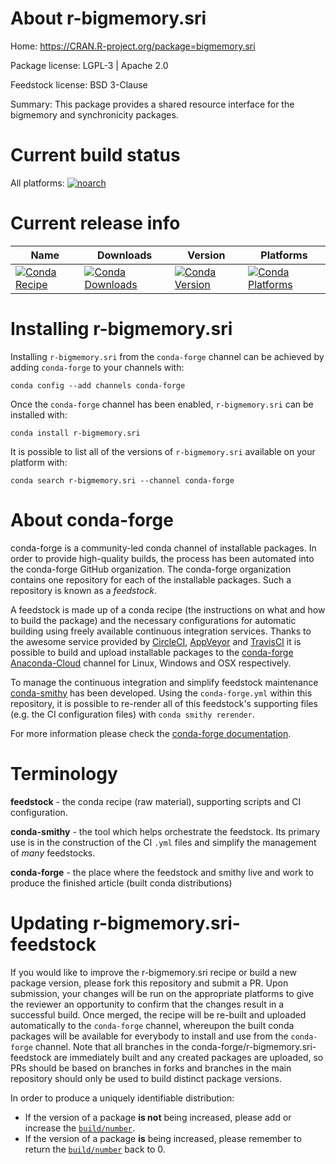 About r-bigmemory.sri
=====================

Home: https://CRAN.R-project.org/package=bigmemory.sri

Package license: LGPL-3 | Apache 2.0

Feedstock license: BSD 3-Clause

Summary: This package provides a shared resource interface for the bigmemory and synchronicity packages.



Current build status
====================

All platforms:
[![noarch](https://img.shields.io/circleci/project/github/conda-forge/r-bigmemory.sri-feedstock/master.svg?label=noarch)](https://circleci.com/gh/conda-forge/r-bigmemory.sri-feedstock)

Current release info
====================

| Name | Downloads | Version | Platforms |
| --- | --- | --- | --- |
| [![Conda Recipe](https://img.shields.io/badge/recipe-r--bigmemory.sri-green.svg)](https://anaconda.org/conda-forge/r-bigmemory.sri) | [![Conda Downloads](https://img.shields.io/conda/dn/conda-forge/r-bigmemory.sri.svg)](https://anaconda.org/conda-forge/r-bigmemory.sri) | [![Conda Version](https://img.shields.io/conda/vn/conda-forge/r-bigmemory.sri.svg)](https://anaconda.org/conda-forge/r-bigmemory.sri) | [![Conda Platforms](https://img.shields.io/conda/pn/conda-forge/r-bigmemory.sri.svg)](https://anaconda.org/conda-forge/r-bigmemory.sri) |

Installing r-bigmemory.sri
==========================

Installing `r-bigmemory.sri` from the `conda-forge` channel can be achieved by adding `conda-forge` to your channels with:

```
conda config --add channels conda-forge
```

Once the `conda-forge` channel has been enabled, `r-bigmemory.sri` can be installed with:

```
conda install r-bigmemory.sri
```

It is possible to list all of the versions of `r-bigmemory.sri` available on your platform with:

```
conda search r-bigmemory.sri --channel conda-forge
```


About conda-forge
=================

conda-forge is a community-led conda channel of installable packages.
In order to provide high-quality builds, the process has been automated into the
conda-forge GitHub organization. The conda-forge organization contains one repository
for each of the installable packages. Such a repository is known as a *feedstock*.

A feedstock is made up of a conda recipe (the instructions on what and how to build
the package) and the necessary configurations for automatic building using freely
available continuous integration services. Thanks to the awesome service provided by
[CircleCI](https://circleci.com/), [AppVeyor](https://www.appveyor.com/)
and [TravisCI](https://travis-ci.org/) it is possible to build and upload installable
packages to the [conda-forge](https://anaconda.org/conda-forge)
[Anaconda-Cloud](https://anaconda.org/) channel for Linux, Windows and OSX respectively.

To manage the continuous integration and simplify feedstock maintenance
[conda-smithy](https://github.com/conda-forge/conda-smithy) has been developed.
Using the ``conda-forge.yml`` within this repository, it is possible to re-render all of
this feedstock's supporting files (e.g. the CI configuration files) with ``conda smithy rerender``.

For more information please check the [conda-forge documentation](https://conda-forge.org/docs/).

Terminology
===========

**feedstock** - the conda recipe (raw material), supporting scripts and CI configuration.

**conda-smithy** - the tool which helps orchestrate the feedstock.
                   Its primary use is in the construction of the CI ``.yml`` files
                   and simplify the management of *many* feedstocks.

**conda-forge** - the place where the feedstock and smithy live and work to
                  produce the finished article (built conda distributions)


Updating r-bigmemory.sri-feedstock
==================================

If you would like to improve the r-bigmemory.sri recipe or build a new
package version, please fork this repository and submit a PR. Upon submission,
your changes will be run on the appropriate platforms to give the reviewer an
opportunity to confirm that the changes result in a successful build. Once
merged, the recipe will be re-built and uploaded automatically to the
`conda-forge` channel, whereupon the built conda packages will be available for
everybody to install and use from the `conda-forge` channel.
Note that all branches in the conda-forge/r-bigmemory.sri-feedstock are
immediately built and any created packages are uploaded, so PRs should be based
on branches in forks and branches in the main repository should only be used to
build distinct package versions.

In order to produce a uniquely identifiable distribution:
 * If the version of a package **is not** being increased, please add or increase
   the [``build/number``](https://conda.io/docs/user-guide/tasks/build-packages/define-metadata.html#build-number-and-string).
 * If the version of a package **is** being increased, please remember to return
   the [``build/number``](https://conda.io/docs/user-guide/tasks/build-packages/define-metadata.html#build-number-and-string)
   back to 0.
